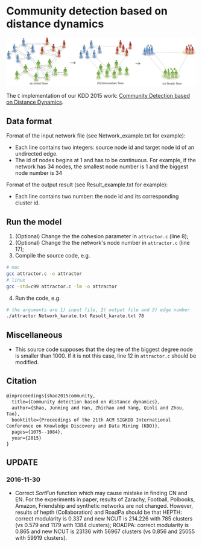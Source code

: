 # Community detection based on distance dynamics
![](fig/attractor_basicIdea.jpg "Attractor basic idea")

The `C` implementation of our KDD 2015 work: [Community Detection based on Distance Dynamics](https://dl.acm.org/citation.cfm?id=2783301).

## Data format
Format of the input network file (see Network_example.txt for example):
* Each line contains two integers: source node id and target node id of an undirected edge.
* The id of nodes begins at 1 and has to be continuous. For example, if the network has 34 nodes, the smallest node number is 1 and the biggest node number is 34

Format of the output result (see Result_example.txt for example): 
* Each line contains two number: the node id and its corresponding cluster id. 

## Run the model
1. (Optional) Change the the cohesion parameter in `attractor.c` (line 8);
2. (Optional) Change the the network's node number in `attractor.c` (line 17);
3. Compile the source code, e.g. 
```bash
# mac
gcc attractor.c -o attractor
# linux
gcc -std=c99 attractor.c -lm -o attractor
```
4. Run the code, e.g.
```bash
# the arguments are 1) input file, 2) output file and 3) edge number
./attractor Network_karate.txt Result_karate.txt 78
```

## Miscellaneous
- This source code supposes that the degree of the biggest degree node is smaller than 1000. If it is not this case, line 12 in `attractor.c` should be modified.


## Citation
```
@inproceedings{shao2015community,
  title={Community detection based on distance dynamics},
  author={Shao, Junming and Han, Zhichao and Yang, Qinli and Zhou, Tao},
  booktitle={Proceedings of the 21th ACM SIGKDD International Conference on Knowledge Discovery and Data Mining (KDD)},
  pages={1075--1084},
  year={2015}
}
```


## UPDATE
### 2016-11-30
- Correct _SortFun_ function which may cause mistake in finding CN and EN. For the experiments in paper, results of Zarachy, Football, Polbooks, Amazon, Friendship and synthetic networks are not changed. However, results of hepth (Collaboration) and RoadPa should be that HEPTH: correct modularity is 0.337 and new NCUT is 214.226 with 785 clusters (vs 0.579 and 1179 with 1384 clusters); ROADPA: correct modularity is 0.865 and new NCUT is 23136 with 56967 clusters (vs 0.856 and 25055 with 59919 clusters).